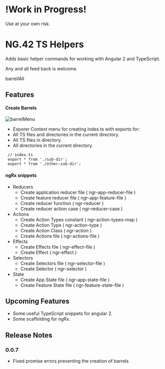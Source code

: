 # !Work in Progress!
  Use at your own risk.

# NG.42 TS Helpers

Adds basic helper commands for working with Angular 2 and TypeScript.

Any and all feed back is welcome.

barrellAll

## Features

#### Create Barrels
  ![barrelMenu](https://github.com/ng-fortytwo/vs-code-extension/raw/master/images/barrel-menu.png)
  - Exporer Context menu for creating index.ts with exports for:
   - All TS files and directories in the current directory.
   - All TS files in directory.
   - All directories in the current directory.
   ```
    // index.ts
    export * from './sub-dir';
    export * from './other-sub-dir';
   ```

#### ngRx snippets
- Reducers
  - Create application reducer file ( ngr-app-reducer-file )
  - Create feature reducer file ( ngr-app-feature-file )
  - Create reducer function ( ngr-reducer )
  - Create reducer action case ( ngr-reducer-case )
- Actions
  - Create Action Types constant ( ngr-action-types-map )
  - Create Action Type ( ngr-action-type )
  - Create Action Class ( ngr-action )
  - Create Actions file ( ngr-actions-file )
- Effects
  - Create Effects file ( ngr-effect-file )
  - Create Effect ( ngr-effect )
- Selectors
  - Create Selectors file ( ngr-selector-file )
  - Create Selector ( ngr-selector )
- State
  - Create App State file ( ngr-app-state-file )
  - Create Feature State file ( ngr-feature-state-file )

## Upcoming Features
  - Some useful TypeScript snippets for angular 2.
  - Some scaffolding for ngRx.

## Release Notes

### 0.0.7
- Fixed promise errors preventing the creation of barrels

